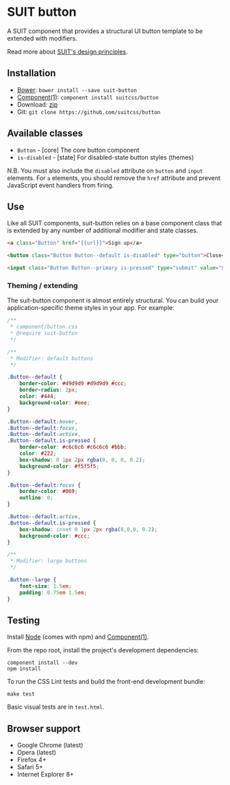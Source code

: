 # SUIT button

A SUIT component that provides a structural UI button template to be extended
with modifiers.

Read more about [SUIT's design principles](https://github.com/suitcss/suit/).

## Installation

* [Bower](http://bower.io/): `bower install --save suit-button`
* [Component(1)](http://component.io/): `component install suitcss/button`
* Download: [zip](https://github.com/suitcss/button/zipball/master)
* Git: `git clone https://github.com/suitcss/button`

## Available classes

* `Button` - [core] The core button component
* `is-disabled` - [state] For disabled-state button styles (themes)

N.B. You must also include the `disabled` attribute on `button` and `input`
elements. For `a` elements, you should remove the `href` attribute and prevent
JavaScript event handlers from firing.

## Use

Like all SUIT components, suit-button relies on a base component class that is
extended by any number of additional modifier and state classes.

```html
<a class="Button" href="{{url}}">Sign up</a>

<button class="Button Button--default is-disabled" type="button">Close</button>

<input class="Button Button--primary is-pressed" type="submit" value="Submit">
```

### Theming / extending

The suit-button component is almost entirely structural. You can build your
application-specific theme styles in your app. For example:

```css
/**
 * component/button.css
 * @require suit-button
 */

/**
 * Modifier: default buttons
 */

.Button--default {
    border-color: #d9d9d9 #d9d9d9 #ccc;
    border-radius: 2px;
    color: #444;
    background-color: #eee;
}

.Button--default:hover,
.Button--default:focus,
.Button--default:active,
.Button--default.is-pressed {
    border-color: #c6c6c6 #c6c6c6 #bbb;
    color: #222;
    box-shadow: 0 1px 2px rgba(0, 0, 0, 0.2);
    background-color: #f5f5f5;
}

.Button--default:focus {
    border-color: #069;
    outline: 0;
}

.Button--default:active,
.Button--default.is-pressed {
    box-shadow: inset 0 1px 2px rgba(0,0,0, 0.2);
    background-color: #ccc;
}

/**
 * Modifier: large buttons
 */

.Button--large {
    font-size: 1.5em;
    padding: 0.75em 1.5em;
}
```

## Testing

Install [Node](http://nodejs.org) (comes with npm) and [Component(1)](http://component.io).

From the repo root, install the project's development dependencies:

```
component install --dev
npm install
```

To run the CSS Lint tests and build the front-end development bundle:

```
make test
```

Basic visual tests are in `test.html`.

## Browser support

* Google Chrome (latest)
* Opera (latest)
* Firefox 4+
* Safari 5+
* Internet Explorer 8+
